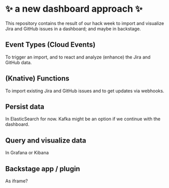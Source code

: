 # ✨ a new dashboard approach ✨

This repository contains the result of our hack week to import and visualize Jira and GitHub issues in a dashboard; and maybe in backstage.

## Event Types (Cloud Events)

To trigger an import, and to react and analyze (enhance) the Jira and GitHub data.

## (Knative) Functions

To import existing Jira and GitHub issues and to get updates via webhooks.

## Persist data

In ElasticSearch for now. Kafka might be an option if we continue with the dashboard.

## Query and visualize data

In Grafana or Kibana

## Backstage app / plugin

As iframe?
